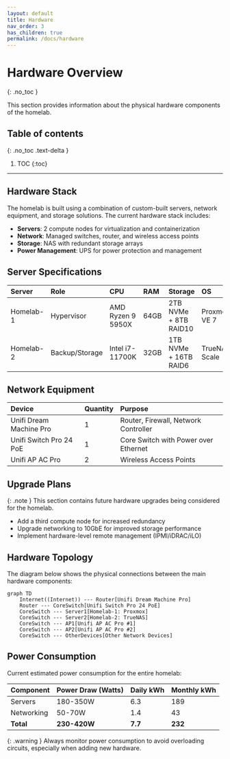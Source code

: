 ```yaml
---
layout: default
title: Hardware
nav_order: 3
has_children: true
permalink: /docs/hardware
---
```


# Hardware Overview
{: .no_toc }

This section provides information about the physical hardware components of the homelab.

## Table of contents
{: .no_toc .text-delta }

1. TOC
{:toc}

---

## Hardware Stack

The homelab is built using a combination of custom-built servers, network equipment, and storage solutions. The current hardware stack includes:

- **Servers**: 2 compute nodes for virtualization and containerization
- **Network**: Managed switches, router, and wireless access points
- **Storage**: NAS with redundant storage arrays
- **Power Management**: UPS for power protection and management

## Server Specifications

| Server    | Role           | CPU              | RAM   | Storage                 | OS            |
|:----------|:---------------|:-----------------|:------|:------------------------|:--------------|
| Homelab-1 | Hypervisor     | AMD Ryzen 9 5950X| 64GB  | 2TB NVMe + 8TB RAID10  | Proxmox VE 7  |
| Homelab-2 | Backup/Storage | Intel i7-11700K  | 32GB  | 1TB NVMe + 16TB RAID6  | TrueNAS Scale |

## Network Equipment

| Device              | Quantity | Purpose                                    |
|:--------------------|:---------|:-------------------------------------------|
| Unifi Dream Machine Pro | 1    | Router, Firewall, Network Controller      |
| Unifi Switch Pro 24 PoE | 1    | Core Switch with Power over Ethernet      |
| Unifi AP AC Pro     | 2        | Wireless Access Points                    |

## Upgrade Plans

{: .note }
This section contains future hardware upgrades being considered for the homelab.

- Add a third compute node for increased redundancy
- Upgrade networking to 10GbE for improved storage performance
- Implement hardware-level remote management (IPMI/iDRAC/iLO)

## Hardware Topology

The diagram below shows the physical connections between the main hardware components:

```mermaid
graph TD
    Internet((Internet)) --- Router[Unifi Dream Machine Pro]
    Router --- CoreSwitch[Unifi Switch Pro 24 PoE]
    CoreSwitch --- Server1[Homelab-1: Proxmox]
    CoreSwitch --- Server2[Homelab-2: TrueNAS]
    CoreSwitch --- AP1[Unifi AP AC Pro #1]
    CoreSwitch --- AP2[Unifi AP AC Pro #2]
    CoreSwitch --- OtherDevices[Other Network Devices]
```

## Power Consumption

Current estimated power consumption for the entire homelab:

| Component      | Power Draw (Watts) | Daily kWh | Monthly kWh |
|:---------------|:-------------------|:----------|:------------|
| Servers        | 180-350W           | 6.3       | 189         |
| Networking     | 50-70W             | 1.4       | 43          |
| **Total**      | **230-420W**       | **7.7**   | **232**     |

{: .warning }
Always monitor power consumption to avoid overloading circuits, especially when adding new hardware.